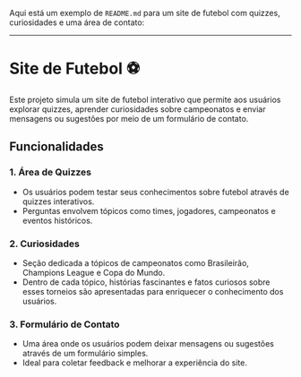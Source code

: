 Aqui está um exemplo de `README.md` para um site de futebol com quizzes, curiosidades e uma área de contato:

---

# Site de Futebol ⚽

Este projeto simula um site de futebol interativo que permite aos usuários explorar quizzes, aprender curiosidades sobre campeonatos e enviar mensagens ou sugestões por meio de um formulário de contato.

## Funcionalidades

### 1. **Área de Quizzes**
- Os usuários podem testar seus conhecimentos sobre futebol através de quizzes interativos.
- Perguntas envolvem tópicos como times, jogadores, campeonatos e eventos históricos.

### 2. **Curiosidades**
- Seção dedicada a tópicos de campeonatos como Brasileirão, Champions League e Copa do Mundo.
- Dentro de cada tópico, histórias fascinantes e fatos curiosos sobre esses torneios são apresentadas para enriquecer o conhecimento dos usuários.

### 3. **Formulário de Contato**
- Uma área onde os usuários podem deixar mensagens ou sugestões através de um formulário simples.
- Ideal para coletar feedback e melhorar a experiência do site.
